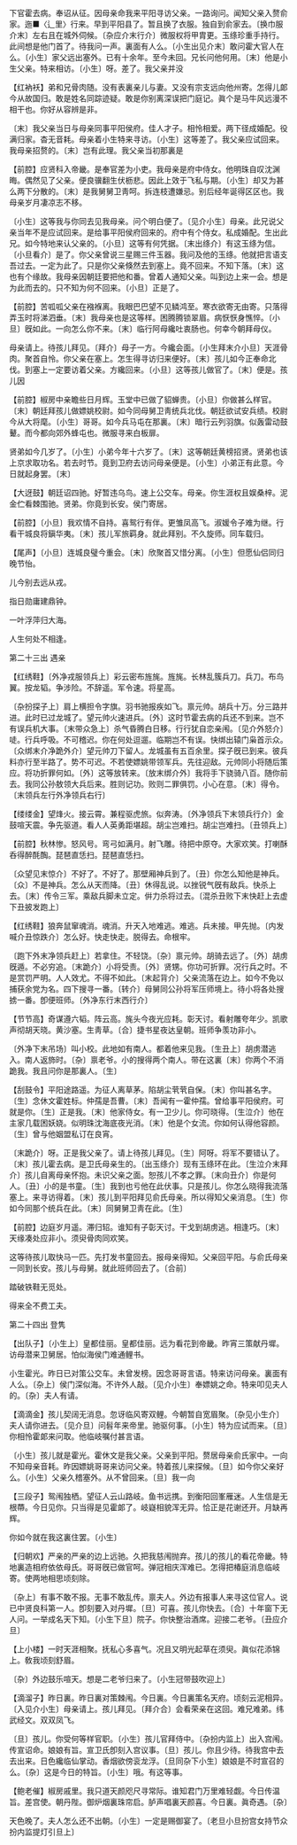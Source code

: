 <!-- { "loadSidebar": true } -->
下官霍去病。奉诏从征。因母亲命我来平阳寻访父亲。一路询问。闻知父亲入赘俞家。迤■〈辶里〉行来。早到平阳县了。暂且换了衣服。独自到俞家去。〔换巾服介末〕左右且在城外伺候。〔杂应介末行介〕微服权将甲胄更。玉绦珍重手持行。此间想是他门首了。待我问一声。裏面有人么。〔小生出见介末〕敢问霍大官人在么。〔小生〕家父远出塞外。已有十余年。至今未回。兄长问他何用。〔末〕他是小生父亲。特来相访。〔小生〕呀。差了。我父亲并没 

【红衲袄】弟和兄骨肉随。没有表裏亲儿与妻。又没有宗支远向他州寄。怎得儿郞今从故国归。敢是姓名同踪迹疑。敢是你别离深误把门庭记。眞个是马牛风远漫不相干也。你好从容辨是非。

〔末〕我父亲当日与母亲同事平阳侯府。佳人才子。相怜相爱。两下径成婚配。役满归家。杳无音耗。母亲着小生特来寻访。〔小生〕这等差了。我父亲应试回来。我母亲招赘的。〔末〕岂有此理。我父亲当初那裏是 

【前腔】应贤科入帝畿。是奉官差为小吏。我母亲是府中侍女。他明珠自叹沈渊晦。偶然见了父亲。便良骥翻生伏枥悲。因此上效于飞私与期。〔小生〕却又为甚么两下分散的。〔末〕是我舅舅卫靑呵。拆连枝遭嫌忌。别后经年诞得区区也。我母亲岁月凄凉志不移。

〔小生〕这等我与你同去见我母亲。问个明白便了。〔见介小生〕母亲。此兄说父亲当年不是应试回来。是给事平阳侯府回来的。府中有个侍女。私成婚配。生出此兄。如今特地来认父亲的。〔小旦〕这等有何凭据。〔末出绦介〕有这玉绦为信。〔小旦看介〕是了。你父亲曾说三星赐三件玉器。我问及他的玉绦。他就把言语支吾过去。一定为此了。只是你父亲倏然去到塞上。竟不回来。不知下落。〔末〕这也有个缘故。我母亲因朝廷要把他和番。曾着人通知父亲。叫到边上来一会。想是为此而去的。只不知为何不回来。〔小旦〕正是了。 

【前腔】苦呱呱父亲在襁褓离。我眼巴巴望不见鳞鸿至。寒衣欲寄无由寄。只落得弄玉时将涕泗垂。〔末〕我母亲也是这等样。困腾腾锁翠眉。病恹恹身憔悴。〔小旦〕旣如此。一向怎么你不来。〔末〕临行阿母纔吐衷肠也。何幸今朝拜母仪。

母亲请上。待孩儿拜见。〔拜介〕母子一方。今纔会面。〔小生拜末介小旦〕天涯骨肉。聚首自怜。你父亲在塞上。怎生得寻访归来便好。〔末〕孩儿如今正奉命北伐。到塞上一定要访着父亲。方纔回来。〔小旦〕这等孩儿做官了。〔末〕便是。孩儿因 

【前腔】椒房中亲瞻些日月辉。玉堂中已做了貂蝉贵。〔小旦〕你做甚么样官。〔末〕朝廷拜孩儿做嫖姚校尉。如今同母舅卫靑统兵北伐。朝廷欲试安兵绩。校尉今从大将麾。〔小生〕哥哥。如今兵马屯在那裏。〔末〕暗行云列羽旗。似轰雷动鼓鼙。而今都向郊外蜂屯也。微服寻来白板扉。

贤弟如今几岁了。〔小生〕小弟今年十六岁了。〔末〕这等朝廷黄榜招贤。贤弟也该上京求取功名。若去时节。竟到卫府去访问母亲便是。〔小生〕小弟正有此意。今日就起身罢。〔末〕 

【大迓鼓】朝廷诏四驰。好暂违乌鸟。速上公交车。母亲。你生涯权且娱桑梓。泥金伫看棘围驰。贤弟。你竟到长安。侯门寄居。

【前腔】〔小旦〕我欢情不自持。喜鸳行有伴。更雏凤高飞。淑媛令子难为继。行看干城良将鎭华夷。〔末〕孩儿军旅羁身。就此拜别。不久旋师。同车载归。

【尾声】〔小旦〕连城良璧今重会。〔末〕欣聚首又惜分离。〔小生〕但愿仙侣同归晚节怡。

儿今别去远从戎。



指日勋庸建鼎钟。

一叶浮萍归大海。



人生何处不相逢。 

第二十三出
遇亲

【红绣鞋】〔外净戎服领兵上〕彩云密布旌旄。旌旄。长林乱簇兵刀。兵刀。布鸟翼。按龙韬。争涉险。不辞遥。军令速。将星高。

〔杂扮探子上〕肩上横担令字旗。羽书驰报疾如飞。禀元帅。胡兵十万。分三路并进。此时已过龙城了。望元帅火速进兵。〔外〕这时节霍去病的兵还不到来。岂不有误兵机大事。〔末带众急上〕杀气昏腾白日移。行行犹自恋亲闱。〔见介外怒介〕唗。行兵呼吸。不可稽迟。你在何处逗遛。临期岂不有误。快绑出辕门枭首示众。〔众绑末介净跪外介〕望元帅刀下留人。龙城虽有五百余里。探子旣已到来。彼兵料亦行至半路了。势不可迟。不若使嫖姚带领军兵。先往迎敌。元帅同小将随后策应。将功折罪何如。〔外〕这等放转来。〔放末绑介外〕我将手下骁骑八百。随你前去。我同公孙敖领大兵后来。胜则记功。败则二罪俱罚。小心在意。〔末〕得令。〔末领兵左行外净领兵右行〕 

【缕缕金】望烽火。接云霄。兼程驱虎旅。似奔涛。〔外净领兵下末领兵行介〕金鼓喧天震。争先驱道。看人人英勇距堪超。胡尘岂难扫。胡尘岂难扫。〔丑领兵上〕 

【前腔】秋林惨。怒风号。弯弓如满月。射飞雕。待把中原夺。大家欢笑。打喇酥呑得醉酕醄。琵琶直恁扫。琵琶直恁扫。

〔众望见末惊介〕不好了。不好了。那壁厢神兵到了。〔丑〕你怎么知他是神兵。〔众〕不是神兵。怎么从天而降。〔丑〕休得乱说。以挫锐气旣有敌兵。快杀上去。〔末〕传令三军。乘敌兵脚未立定。倂力杀将过去。〔混杀丑败下末快赶上去虚下丑披发跑上〕 

【红绣鞋】狼奔鼠窜魂消。魂消。升天入地难逃。难逃。兵未接。甲先抛。〔内发喊介丑惊跌介〕怎么好。快走快走。脱得去。命根牢。

〔跑下外末净领兵赶上〕若拿住。不轻饶。〔杂〕禀元帅。胡骑去远了。〔外〕胡虏旣遁。不必穷追。〔末跪介〕小将受责。〔外〕贤甥。你功可折罪。况行兵之时。不是赏罚严明。人人效尤。不得不如此。〔末起背介〕父亲流落在边上。如今不免以捕获余党为名。四下搜寻一番。〔转介〕母舅同公孙将军压师境上。待小将各处搜掳一番。卽便班师。〔外净东行末西行介〕 

【节节高】奇谋遵六韬。阵云高。旄头今夜光应耗。彰天讨。看射雕夸年少。凯歌声彻胡天晓。黄沙塞。生靑草。〔合〕捷书星夜达皇朝。班师争羡功非小。

〔外净下末吊场〕叫小校。此地如有南人。都着他来见我。〔生丑上〕胡虏潜逃入。南人返斾时。〔杂〕禀老爷。小的搜得两个南人。带在这裏〔末〕你两个不消跪我。我且问你是那裏人。〔生〕 

【刮鼓令】平阳途路遥。为征人离草茅。陷胡尘茕茕自保。〔末〕你叫甚名字。〔生〕念休文霍姓标。仲孺是吾曹。〔末〕吾闻有一霍仲孺。曾给事平阳侯府。可就是你。〔生〕正是我。〔末〕他家侍女。有一卫少儿。你可晓得。〔生泣介〕他在主家几载困妖娆。似明珠沈海底夜光消。〔末〕他是个女流。你如何认得他容颜。〔生〕曾与他姻盟私订在良宵。

〔末跪介〕呀。正是我父亲了。请上待孩儿拜见。〔生〕阿呀。将军不要错认了。〔末〕孩儿霍去病。是卫氏母亲生的。〔出玉绦介〕现有玉绦环在此。〔生泣介末拜介〕孩儿自离母亲怀抱。未识父亲之面。恕孩儿不孝之罪。〔末向丑介〕你是何人。〔丑〕小的是书童。〔生〕我到也亏他在此伏事。只是孩儿。你怎么晓得我流落塞上。来寻访得着。〔末〕孩儿到平阳拜见俞氏母亲。所以得知父亲消息。〔生〕你如今同那个统兵在此。〔末〕同舅舅卫靑在此。〔生〕 

【前腔】边庭岁月遥。滞归轺。谁知有子彰天讨。干戈到胡虏逃。相逢巧。〔末〕天缘凑处应非小。须臾骨肉同欢笑。

这等待孩儿取快马一匹。先打发书童回去。报母亲得知。父亲回平阳。与俞氏母亲一同到长安。孩儿与母舅。就此班师回去了。〔合前〕 

踏破铁鞋无觅处。



得来全不费工夫。 

第二十四出
登隽

【出队子】〔小生上〕皇都佳丽。皇都佳丽。远为看花到帝畿。昨宵三策献丹墀。访母潜来卫舅居。怕似海侯门难通鲤书。

小生霍光。昨日已对策公交车。未曾发榜。因念哥哥言语。特来访问母亲。裏面有人么。〔杂上〕侯门深似海。不许外人敲。〔见介小生〕奉嫖姚之命。特来叩见夫人的。〔杂〕夫人有请。 

【滴滴金】孩儿契阔无消息。忽讶临风寄双鲤。今朝暂自宽眉聚。〔杂见小生介〕夫人请你进去。〔见介旦〕问髫年来帝里。驰驱何事。〔小生〕特为应试而来。〔旦〕你相怜霍郞来问取。他临岐嘱付甚言语。

〔小生〕孩儿就是霍光。霍休文是我父亲。父亲到平阳。赘居母亲俞氏家中。一向不知母亲音耗。昨因嫖姚哥哥来访问父亲。特着孩儿来探候。〔旦〕如今你父亲好么。〔小生〕父亲久稽塞外。从不曾回来。〔旦〕我一向 

【三段子】鸳闱独栖。望征人云山路岐。鱼书远携。到衡阳回峯雁迷。人生信是无根蔕。今日见你。只当得是见霍郞了。岐嶷相貌浑无异。恰正是花谢还开。月缺再辉。

你如今就在我这裏住罢。〔小生〕 

【归朝欢】严亲的严亲的边上远驰。久把我慈闱抛弃。孩儿的孩儿的看花帝畿。特地裏造相府依依母氏。哥哥旣已做官呵。弹冠相庆浑难已。怎得把椿庭消息临岐寄。使两地相思顷刻除。

〔杂上〕有事不敢不报。无事不敢乱传。禀夫人。外边有报事人来寻这位官人。说已中贤良科第一人。卽刻要入对丹墀。〔旦〕可喜。孩儿你快去。〔合〕十年窗下无人问。一举成名天下知。〔小生下旦〕院子。你快整治酒席。迎接二老爷。〔丑应介旦〕 

【上小楼】一时天涯相聚。抚私心多喜气。况且又明光起草在须臾。眞似花添锦上。敎我顷刻舒眉。

〔杂〕外边鼓乐喧天。想是二老爷归来了。〔小生冠带鼓吹迎上〕 

【滴溜子】昨日裏。昨日裏对策棘闱。今日裏。今日裏策名天府。顷刻云泥相异。〔入见介小生〕母亲请上。孩儿拜见。〔拜介合〕会看荣亲在这回。难兄难弟。纬武经文。双双凤飞。

〔旦〕孩儿。你受何等样官职。〔小生〕孩儿官拜侍中。〔杂扮内监上〕出入宫闱。传宣诏命。娘娘有旨。宣卫氏卽刻入宫议事。〔旦〕孩儿。你且少待。待我宫中去去出来。日色纔临仙掌动。香烟欲傍衮龙浮。〔旦同杂下小生〕娘娘是不时宣召的么。〔杂〕这是今日的特旨。〔小生〕哦。有这等事。 

【鲍老催】椒房戚里。我只道天颜咫尺寻常际。谁知君门万里难轻觑。今日传温旨。差宫使。朝丹陛。御炉烟裏珠帘启。胪声唱裏天颜喜。今日裏。眞奇遇。〔杂〕 

天色晚了。夫人怎么还不出朝。〔小生〕一定是赐御宴了。〔老旦小旦扮宫女持节众扮内监提灯引旦上〕 

